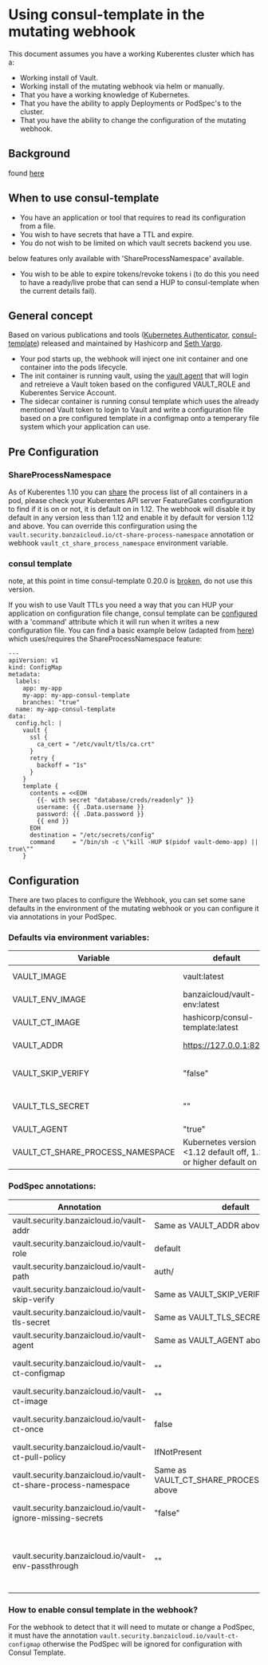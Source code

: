 # Using consul-template in the mutating webhook

This document assumes you have a working Kuberentes cluster which has a:
* Working install of Vault.
* Working install of the mutating webhook via helm or manually.
* That you have a working knowledge of Kubernetes.
* That you have the ability to apply Deployments or PodSpec's to the cluster.
* That you have the ability to change the configuration of the mutating webhook.

## Background
found [here](https://github.com/banzaicloud/bank-vaults/issues/403)

## When to use consul-template
* You have an application or tool that requires to read its configuration from a file.
* You wish to have secrets that have a TTL and expire.
* You do not wish to be limited on which vault secrets backend you use.

below features only available with 'ShareProcessNamespace' available.
* You wish to be able to expire tokens/revoke tokens i
  (to do this you need to have a ready/live probe that can send a HUP to consul-template when the current details fail).

## General concept
Based on various publications and tools ([Kubernetes Authenticator](https://github.com/sethvargo/vault-kubernetes-authenticator), [consul-template](https://github.com/hashicorp/consul-template)) released and maintained by Hashicorp and [Seth Vargo](https://github.com/sethvargo).

* Your pod starts up, the webhook will inject one init container and one container into the pods lifecycle.
* The init container is running vault, using the [vault agent](https://www.vaultproject.io/docs/agent/) that will login and retreieve a Vault token based on the configured VAULT_ROLE and Kuberentes Service Account.
* The sidecar container is running consul template which uses the already mentioned Vault token to login to Vault and write a configuration file based on a pre configured template in a configmap onto a temperary file system which your application can use.

## Pre Configuration
### ShareProcessNamespace
As of Kuberentes 1.10 you can [share](https://kubernetes.io/docs/tasks/configure-pod-container/share-process-namespace/) the process list of all containers in a pod, please check your Kuberentes API server FeatureGates configuration to find if it is on or not, it is default on in 1.12. The webhook will disable it by default in any version less than 1.12 and enable it by default for version 1.12 and above. You can override this confirguration using the `vault.security.banzaicloud.io/ct-share-process-namespace` annotation or webhook `vault_ct_share_process_namespace` environment variable.

### consul template
note, at this point in time consul-template 0.20.0 is [broken](https://github.com/hashicorp/consul-template/pull/1182#issuecomment-486047781), do not use this version.

If you wish to use Vault TTLs you need a way that you can HUP your application on configuration file change, consul template can be [configured](https://github.com/hashicorp/consul-template#configuration-file-format) with a 'command' attribute which it will run when it writes a new configuration file. You can find a basic example below (adapted from [here](https://github.com/sethvargo/vault-kubernetes-workshop/blob/master/k8s/db-sidecar.yaml#L79-L100)) which uses/requires the ShareProcessNamespace feature:

```
---
apiVersion: v1
kind: ConfigMap
metadata:
  labels:
    app: my-app
    my-app: my-app-consul-template
    branches: "true"
  name: my-app-consul-template
data:
  config.hcl: |
    vault {
      ssl {
        ca_cert = "/etc/vault/tls/ca.crt"
      }
      retry {
        backoff = "1s"
      }
    }
    template {
      contents = <<EOH
        {{- with secret "database/creds/readonly" }}
        username: {{ .Data.username }}
        password: {{ .Data.password }}
        {{ end }}
      EOH
      destination = "/etc/secrets/config"
      command     = "/bin/sh -c \"kill -HUP $(pidof vault-demo-app) || true\""
    }
```

## Configuration
There are two places to configure the Webhook, you can set some sane defaults in the environment of the mutating webhook or you can configure it via annotations in your PodSpec.

### Defaults via environment variables:
|Variable      |default     |Explanation|
|--------------|------------|------------|
|VAULT_IMAGE   |vault:latest|the vault image to use for the init container|
|VAULT_ENV_IMAGE|banzaicloud/vault-env:latest| the vault-env image to use |
|VAULT_CT_IMAGE|hashicorp/consul-template:latest| the consule template image to use|
|VAULT_ADDR    |https://127.0.0.1:8200|Kuberentes service Vault endpoint URL|
|VAULT_SKIP_VERIFY|"false"|should vault agent and consul template skip verifying TLS|
|VAULT_TLS_SECRET|""|supply a configmap with the vault TLS CA so TLS can be verified|
|VAULT_AGENT   |"true"|enable the vault agent|
|VAULT_CT_SHARE_PROCESS_NAMESPACE|Kubernetes version <1.12 default off, 1.12 or higher default on|ShareProcessNamespace override|as above|

### PodSpec annotations:
|Annotation    |default     |Explanation|
|--------------|------------|------------|
vault.security.banzaicloud.io/vault-addr|Same as VAULT_ADDR above||
vault.security.banzaicloud.io/vault-role|default|The Vault role for Vault agent to use|
vault.security.banzaicloud.io/vault-path|auth/<method type>|The mount path of the method|
vault.security.banzaicloud.io/vault-skip-verify|Same as VAULT_SKIP_VERIFY above||
vault.security.banzaicloud.io/vault-tls-secret|Same as VAULT_TLS_SECRET above||
vault.security.banzaicloud.io/vault-agent|Same as VAULT_AGENT above||
vault.security.banzaicloud.io/vault-ct-configmap|""|A configmap name which holds the consul template configuration|
vault.security.banzaicloud.io/vault-ct-image|""|Specify a custom image for consul template|
vault.security.banzaicloud.io/vault-ct-once|false|do not run consul-template in daemon mode, useful for kubernetes jobs|
vault.security.banzaicloud.io/vault-ct-pull-policy|IfNotPresent|the Pull policy for the consul template container|
vault.security.banzaicloud.io/vault-ct-share-process-namespace|Same as VAULT_CT_SHARE_PROCESS_NAMESPACE above||
vault.security.banzaicloud.io/vault-ignore-missing-secrets|"false"|When enabled will only log warnings when Vault secrets are missing|
vault.security.banzaicloud.io/vault-env-passthrough|""|Comma seprated list of `VAULT_*` related environment variables to pass through to main process. E.g.`VAULT_ADDR,VAULT_ROLE`.

### How to enable consul template in the webhook?
For the webhook to detect that it will need to mutate or change a PodSpec, it must have the annotation `vault.security.banzaicloud.io/vault-ct-configmap` otherwise the PodSpec will be ignored for configuration with Consul Template.


